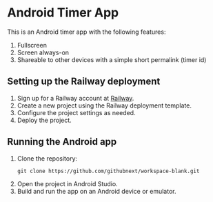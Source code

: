 # Android Timer App

This is an Android timer app with the following features:
1. Fullscreen
2. Screen always-on
3. Shareable to other devices with a simple short permalink (timer id)

## Setting up the Railway deployment

1. Sign up for a Railway account at [Railway](https://railway.app/).
2. Create a new project using the Railway deployment template.
3. Configure the project settings as needed.
4. Deploy the project.

## Running the Android app

1. Clone the repository:
   ```
   git clone https://github.com/githubnext/workspace-blank.git
   ```
2. Open the project in Android Studio.
3. Build and run the app on an Android device or emulator.
